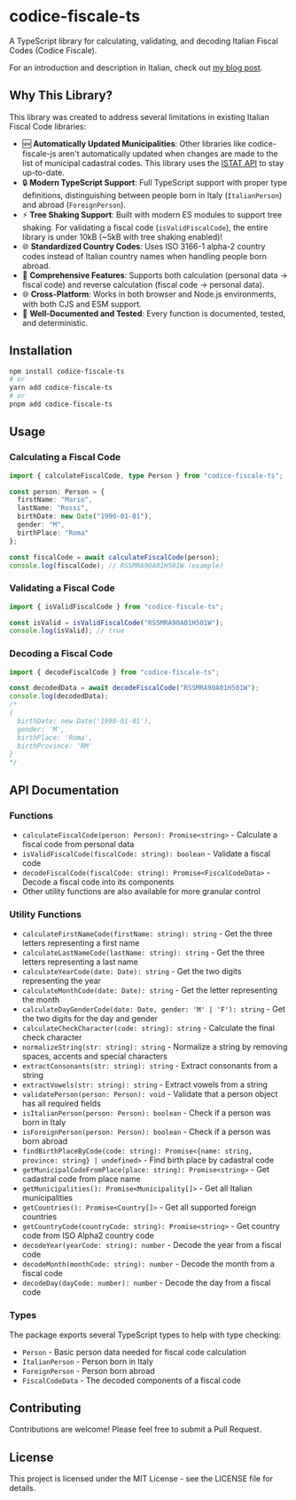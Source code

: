 # codice-fiscale-ts

A TypeScript library for calculating, validating, and decoding Italian Fiscal Codes (Codice Fiscale).

For an introduction and description in Italian, check out [my blog post](https://blog.bitrey.dev/codice-fiscale-ts).

## Why This Library?

This library was created to address several limitations in existing Italian Fiscal Code libraries:

- 🆕 **Automatically Updated Municipalities**: Other libraries like codice-fiscale-js aren't automatically updated when changes are made to the list of municipal cadastral codes. This library uses the [ISTAT API](https://situas-servizi.istat.it/publish/reportspooljson?pfun=61&pdata=01/01/1948) to stay up-to-date.
- 🔒 **Modern TypeScript Support**: Full TypeScript support with proper type definitions, distinguishing between people born in Italy (`ItalianPerson`) and abroad (`ForeignPerson`).
- ⚡ **Tree Shaking Support**: Built with modern ES modules to support tree shaking. For validating a fiscal code (`isValidFiscalCode`), the entire library is under 10kB (~5kB with tree shaking enabled)!
- 🌐 **Standardized Country Codes**: Uses ISO 3166-1 alpha-2 country codes instead of Italian country names when handling people born abroad.
- 🧮 **Comprehensive Features**: Supports both calculation (personal data → fiscal code) and reverse calculation (fiscal code → personal data).
- 🌐 **Cross-Platform**: Works in both browser and Node.js environments, with both CJS and ESM support.
- 🐛 **Well-Documented and Tested**: Every function is documented, tested, and deterministic.

## Installation

```bash
npm install codice-fiscale-ts
# or
yarn add codice-fiscale-ts
# or
pnpm add codice-fiscale-ts
```

## Usage

### Calculating a Fiscal Code

```typescript
import { calculateFiscalCode, type Person } from "codice-fiscale-ts";

const person: Person = {
  firstName: "Mario",
  lastName: "Rossi",
  birthDate: new Date("1990-01-01"),
  gender: "M",
  birthPlace: "Roma"
};

const fiscalCode = await calculateFiscalCode(person);
console.log(fiscalCode); // RSSMRA90A01H501W (example)
```

### Validating a Fiscal Code

```typescript
import { isValidFiscalCode } from "codice-fiscale-ts";

const isValid = isValidFiscalCode("RSSMRA90A01H501W");
console.log(isValid); // true
```

### Decoding a Fiscal Code

```typescript
import { decodeFiscalCode } from "codice-fiscale-ts";

const decodedData = await decodeFiscalCode("RSSMRA90A01H501W");
console.log(decodedData);
/*
{
  birthDate: new Date('1990-01-01'),
  gender: 'M',
  birthPlace: 'Roma',
  birthProvince: 'RM'
}
*/
```

## API Documentation

### Functions

- `calculateFiscalCode(person: Person): Promise<string>` - Calculate a fiscal code from personal data
- `isValidFiscalCode(fiscalCode: string): boolean` - Validate a fiscal code
- `decodeFiscalCode(fiscalCode: string): Promise<FiscalCodeData>` - Decode a fiscal code into its components
- Other utility functions are also available for more granular control

### Utility Functions

- `calculateFirstNameCode(firstName: string): string` - Get the three letters representing a first name
- `calculateLastNameCode(lastName: string): string` - Get the three letters representing a last name
- `calculateYearCode(date: Date): string` - Get the two digits representing the year
- `calculateMonthCode(date: Date): string` - Get the letter representing the month
- `calculateDayGenderCode(date: Date, gender: 'M' | 'F'): string` - Get the two digits for the day and gender
- `calculateCheckCharacter(code: string): string` - Calculate the final check character
- `normalizeString(str: string): string` - Normalize a string by removing spaces, accents and special characters
- `extractConsonants(str: string): string` - Extract consonants from a string
- `extractVowels(str: string): string` - Extract vowels from a string
- `validatePerson(person: Person): void` - Validate that a person object has all required fields
- `isItalianPerson(person: Person): boolean` - Check if a person was born in Italy
- `isForeignPerson(person: Person): boolean` - Check if a person was born abroad
- `findBirthPlaceByCode(code: string): Promise<{name: string, province: string} | undefined>` - Find birth place by cadastral code
- `getMunicipalCodeFromPlace(place: string): Promise<string>` - Get cadastral code from place name
- `getMunicipalities(): Promise<Municipality[]>` - Get all Italian municipalities
- `getCountries(): Promise<Country[]>` - Get all supported foreign countries
- `getCountryCode(countryCode: string): Promise<string>` - Get country code from ISO Alpha2 country code
- `decodeYear(yearCode: string): number` - Decode the year from a fiscal code
- `decodeMonth(monthCode: string): number` - Decode the month from a fiscal code
- `decodeDay(dayCode: number): number` - Decode the day from a fiscal code

### Types

The package exports several TypeScript types to help with type checking:

- `Person` - Basic person data needed for fiscal code calculation
- `ItalianPerson` - Person born in Italy
- `ForeignPerson` - Person born abroad
- `FiscalCodeData` - The decoded components of a fiscal code

## Contributing

Contributions are welcome! Please feel free to submit a Pull Request.

## License

This project is licensed under the MIT License - see the LICENSE file for details.
